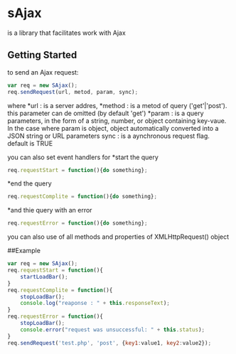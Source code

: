 # sAjax
is a library that facilitates work with Ajax
## Getting Started
to send an Ajax request:
```js
var req = new SAjax();
req.sendRequest(url, metod, param, sync);
```
where 
*url : is a server addres,
*method : is a metod of query ('get'|'post'). this parameter can de omitted (by default 'get')
*param : is a query parameters, in the form of a string, number, or object containing key-vaue. In the case where param is object, object automatically converted into a JSON string or URL parameters
sync : is a aynchronous request flag. default is TRUE

you can also set event handlers for
*start the query
```js
req.requestStart = function(){do something};
```
*end the query
```js
req.requestComplite = function(){do something};
```
*and thie query with an error
```js
req.requestError = function(){do something};
```

you can also use of all methods and properties of XMLHttpRequest() object

##Example
```js
var req = new SAjax();
req.requestStart = function(){
    startLoadBar();
}
req.requestComplite = function(){
    stopLoadBar();
    console.log("reaponse : " + this.responseText);
}
req.requestError = function(){
    stopLoadBar();
    console.error("request was unsuccessful: " + this.status);
}
req.sendRequest('test.php', 'post', {key1:value1, key2:value2});
```
